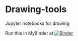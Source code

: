# Drawing-tools
Jupyter notebooks for drawing

Run this in MyBinder at 
[![Binder](https://mybinder.org/badge_logo.svg)](https://mybinder.org/v2/gh/mlamoureux/Drawing-tools/master)

